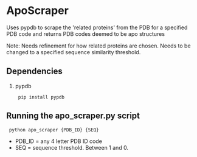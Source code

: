 # ApoScraper

Uses pypdb to scrape the 'related proteins' from the PDB for a specified PDB code and returns PDB codes deemed to be apo structures

Note: Needs refinement for how related proteins are chosen. Needs to be changed to a specified sequence similarity threshold.

## Dependencies

1. pypdb

    ``` pip install pypdb```
 
## Running the apo_scraper.py script

``` python apo_scraper {PDB_ID} {SEQ}```

- PDB_ID = any 4 letter PDB ID code
- SEQ = sequence threshold. Between 1 and 0.
